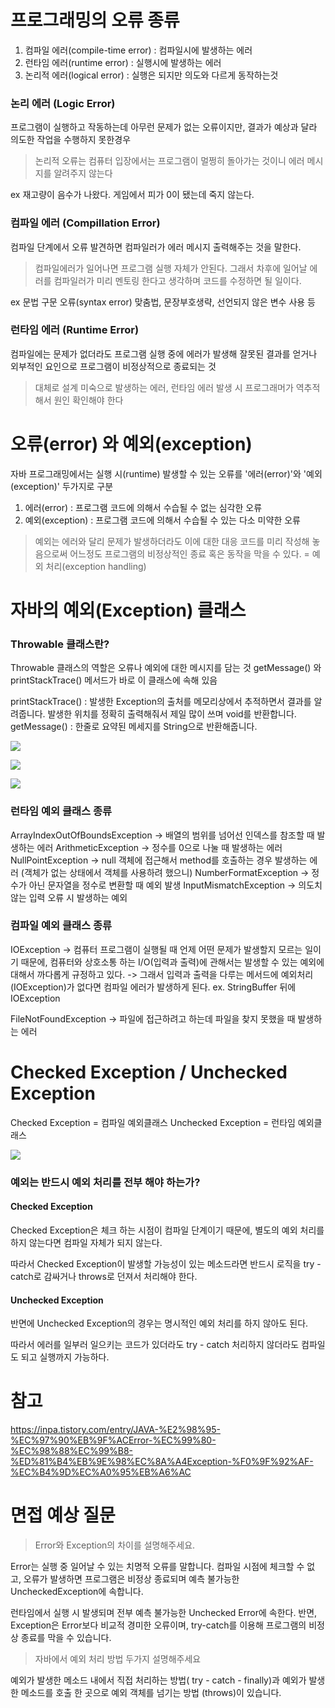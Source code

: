 # 프로그래밍의 오류 종류
1. 컴파일 에러(compile-time error) : 컴파일시에 발생하는 에러
2. 런타임 에러(runtime error) : 실행시에 발생하는 에러
3. 논리적 에러(logical error) : 실행은 되지만 의도와 다르게 동작하는것

### 논리 에러 (Logic Error)

프로그램이 실행하고 작동하는데 아무런 문제가 없는 오류이지만, 결과가 예상과 달라 의도한 작업을 수행하지 못한경우

> 논리적 오류는 컴퓨터 입장에서는 프로그램이 멀쩡히 돌아가는 것이니 에러 메시지를 알려주지 않는다

ex
재고량이 음수가 나왔다.
게임에서 피가 0이 됐는데 죽지 않는다.

### 컴파일 에러 (Compillation Error)

컴파일 단계에서 오류 발견하면 컴파일러가 에러 메시지 출력해주는 것을 말한다.

> 컴파일에러가 일어나면 프로그램 실행 자체가 안된다. 그래서 차후에 일어날 에러를 컴파일러가 미리 멘토링 한다고 생각하며 코드를 수정하면 될 일이다.

ex
문법 구문 오류(syntax error) 맞춤법, 문장부호생략, 선언되지 않은 변수 사용 등

### 런타임 에러 (Runtime Error)

컴파일에는 문제가 없더라도 프로그램 실행 중에 에러가 발생해 잘못된 결과를 얻거나 외부적인 요인으로 프로그램이 비정상적으로 종료되는 것

> 대체로 설계 미숙으로 발생하는 에러, 런타임 에러 발생 시 프로그래머가 역추적해서 원인 확인해야 한다

# 오류(error) 와 예외(exception)
자바 프로그래밍에서는 실행 시(runtime) 발생할 수 있는 오류를 '에러(error)'와 '예외(exception)' 두가지로 구분

1. 에러(error) : 프로그램 코드에 의해서 수습될 수 없는 심각한 오류
2. 예외(exception) : 프로그램 코드에 의해서 수습될 수 있는 다소 미약한 오류
> 예외는 에러와 달리 문제가 발생하더라도 이에 대한 대응 코드를 미리 작성해 놓음으로써 어느정도 프로그램의 비정상적인 종료 혹은 동작을 막을 수 있다. = 예외 처리(exception handling)

# 자바의 예외(Exception) 클래스
### Throwable 클래스란?
Throwable 클래스의 역할은 오류나 예외에 대한 메시지를 담는 것
getMessage() 와 printStackTrace() 메서드가 바로 이 클래스에 속해 있음

printStackTrace() : 발생한 Exception의 출처를 메모리상에서 추적하면서 결과를 알려줍니다. 발생한 위치를 정확히 출력해줘서 제일 많이 쓰며 void를 반환합니다.
getMessage() : 한줄로 요약된 메세지를 String으로 반환해줍니다.

![](https://velog.velcdn.com/images/tkdtkd97/post/0d0f4456-fca3-4afc-b6e8-dcc575a19e32/image.png)

![](https://velog.velcdn.com/images/tkdtkd97/post/10789123-b698-4449-9f0e-2b6b4516b58f/image.png)

![](https://velog.velcdn.com/images/tkdtkd97/post/10ff4d98-9623-41b5-a0f0-76555c4c1547/image.png)

### 런타임 예외 클래스 종류
ArrayIndexOutOfBoundsException -> 배열의 범위를 넘어선 인덱스를 참조할 때 발생하는 에러
ArithmeticException -> 정수를 0으로 나눌 때 발생하는 에러
NullPointException -> null 객체에 접근해서 method를 호출하는 경우 발생하는 에러 (객체가 없는 상태에서 객체를 사용하려 했으니)
NumberFormatException -> 정수가 아닌 문자열을 정수로 변환할 때 예외 발생
InputMismatchException -> 의도치 않는 입력 오류 시 발생하는 예외

### 컴파일 예외 클래스 종류
IOException
-> 컴퓨터 프로그램이 실행될 때 언제 어떤 문제가 발생할지 모르는 일이기 때문에, 컴퓨터와 상호소통 하는 I/O(입력과 출력)에 관해서는 발생할 수 있는 예외에 대해서 까다롭게 규정하고 있다.
-> 그래서 입력과 출력을 다루는 메서드에 예외처리(IOException)가 없다면 컴파일 에러가 발생하게 된다.
ex. StringBuffer 뒤에 IOException

FileNotFoundException -> 파일에 접근하려고 하는데 파일을 찾지 못했을 때 발생하는 에러

# Checked Exception / Unchecked Exception

Checked Exception = 컴파일 예외클래스
Unchecked Exception = 런타임 예외클래스

![](https://velog.velcdn.com/images/tkdtkd97/post/51b45a37-be27-496e-95d5-4b64417623b7/image.png)

### 예외는 반드시 예외 처리를 전부 해야 하는가?
#### Checked Exception
Checked Exception은 체크 하는 시점이 컴파일 단계이기 때문에, 별도의 예외 처리를 하지 않는다면 컴파일 자체가 되지 않는다.

따라서 Checked Exception이 발생할 가능성이 있는 메소드라면 반드시 로직을 try - catch로 감싸거나 throws로 던져서 처리해야 한다.

#### Unchecked Exception
반면에 Unchecked Exception의 경우는 명시적인 예외 처리를 하지 않아도 된다.

따라서 에러를 일부러 일으키는 코드가 있더라도 try - catch 처리하지 않더라도 컴파일도 되고 실행까지 가능하다.


# 참고
https://inpa.tistory.com/entry/JAVA-%E2%98%95-%EC%97%90%EB%9F%ACError-%EC%99%80-%EC%98%88%EC%99%B8-%ED%81%B4%EB%9E%98%EC%8A%A4Exception-%F0%9F%92%AF-%EC%B4%9D%EC%A0%95%EB%A6%AC

# 면접 예상 질문
> Error와 Exception의 차이를 설명해주세요.

Error는 실행 중 일어날 수 있는 치명적 오류를 말합니다.
컴파일 시점에 체크할 수 없고, 오류가 발생하면 프로그램은 비정상 종료되며 예측 불가능한 UncheckedException에 속합니다.

런타임에서 실행 시 발생되며 전부 예측 불가능한 Unchecked Error에 속한다.
반면, Exception은 Error보다 비교적 경미한 오류이며, try-catch를 이용해 프로그램의 비정상 종료를 막을 수 있습니다.

> 자바에서 예외 처리 방법 두가지 설명해주세요

예외가 발생한 메소드 내에서 직접 처리하는 방법( try - catch - finally)과
예외가 발생한 메소드를 호출 한 곳으로 예외 객체를 넘기는 방법 (throws)이 있습니다.